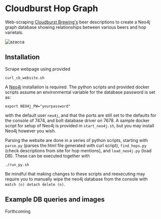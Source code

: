 # Cloudburst Hop Graph

Web-scraping [Cloudburst Brewing's](https://cloudburstbrew.com/) beer descriptions to create a Neo4j graph database showing relationships between various beers and hop varietals.

![azacca](img/azacca.svg)

## Installation

Scrape webpage using provided
```
curl_cb_website.sh
```

A [Neo4j](https://neo4j.com/) installation is required.  The python scripts and provided docker scripts assume an environmental variable for the database password is set as:
```
export NEO4j_PW="yourpassword"
```
with the default user `neo4j`, and that the ports are still set to the defaults for the console of 7474, and bolt database driver on 7678.  A sample docker script for setup of Neo4j is provided in `start_neo4j.sh`, but you may install Neo4j however you wish.

Parsing the website are done in a series of python scripts, starting with `parse.py` (parses the html file generated with curl script), `find_hops.py` (check descriptions from site for hop mentions), and `load_neo4j.py` (load DB).  These can be executed together with

```
./run_py.sh
```

Be mindful that making changes to these scripts and reexecuting may require you to manually wipe the neo4j database from the console with `match (n) detach delete (n)`.  

## Example DB queries and images

Forthcoming
